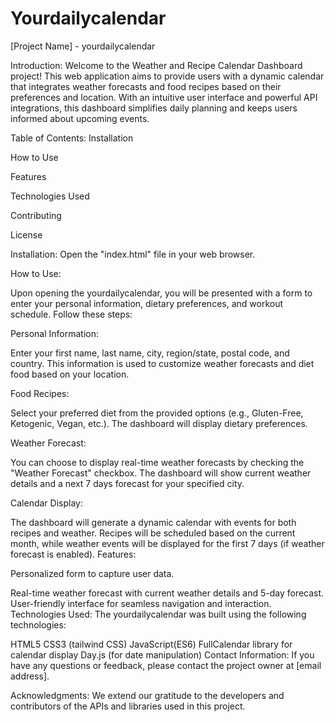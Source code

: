 # Yourdailycalendar
[Project Name] - yourdailycalendar

Introduction:
Welcome to the Weather and Recipe Calendar Dashboard project! This web application aims to provide users with a dynamic calendar that integrates weather forecasts and food recipes based on their preferences and location. With an intuitive user interface and powerful API integrations, this dashboard simplifies daily planning and keeps users informed about upcoming events.

Table of Contents:
Installation

How to Use

Features

Technologies Used

Contributing

License

Installation:
Open the "index.html" file in your web browser.

How to Use:

Upon opening the yourdailycalendar, you will be presented with a form to enter your personal information, dietary preferences, and workout schedule. Follow these steps:

Personal Information:

Enter your first name, last name, city, region/state, postal code, and country.
This information is used to customize weather forecasts and diet food based on your location.

Food Recipes:

Select your preferred diet from the provided options (e.g., Gluten-Free, Ketogenic, Vegan, etc.).
The dashboard will display dietary preferences.

Weather Forecast:

You can choose to display real-time weather forecasts by checking the "Weather Forecast" checkbox.
The dashboard will show current weather details and a next 7 days forecast for your specified city.

Calendar Display:

The dashboard will generate a dynamic calendar with events for both recipes and weather.
Recipes will be scheduled based on the current month, while weather events will be displayed for the first 7 days (if weather forecast is enabled).
Features:

Personalized form to capture user data.

Real-time weather forecast with current weather details and 5-day forecast.
User-friendly interface for seamless navigation and interaction.
Technologies Used:
The yourdailycalendar was built using the following technologies:

HTML5
CSS3 (tailwind CSS)
JavaScript(ES6)
FullCalendar library for calendar display
Day.js (for date manipulation)
Contact Information:
If you have any questions or feedback, please contact the project owner at [email address].

Acknowledgments:
We extend our gratitude to the developers and contributors of the APIs and libraries used in this project.



